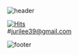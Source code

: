![header](https://capsule-render.vercel.app/api?type=waving&height=300&text=JURI%20Lee&desc=Back-end%20Developer&animation=twinkling&fontSize=45&descSize=25&color=gradient&customColorList=1,1,1,1,10,10,27,27,27,28)

[![Hits](https://hits.seeyoufarm.com/api/count/incr/badge.svg?url=https%3A%2F%2Fgithub.com%2Fgjbae1212%2Fhit-counter)](https://hits.seeyoufarm.com)    
#jurilee39@gmail.com

![footer](https://capsule-render.vercel.app/api?type=cylinder&height=100&text=Thank%20You&fontSize=45&descSize=25&color=gradient&customColorList=0)
